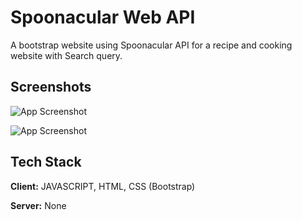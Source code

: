 # Spoonacular Web API

A bootstrap website using Spoonacular API for a recipe and cooking website with Search query.


## Screenshots

![App Screenshot](https://cdn.discordapp.com/attachments/439078769613864960/1221836376559845436/image.png?ex=661406cc&is=660191cc&hm=e1023d6b10fcb0c62f61e6f69fe29e551a318f7a7dbe9a925c3a0d7546c64bed&)

![App Screenshot](https://cdn.discordapp.com/attachments/439078769613864960/1221836502904999946/image.png?ex=661406ea&is=660191ea&hm=497b6497ab38c0ec7634fef382bcc8435e441006c02bd800ef66bf1db1c4d03a&)


## Tech Stack

**Client:** JAVASCRIPT, HTML, CSS (Bootstrap)

**Server:** None

